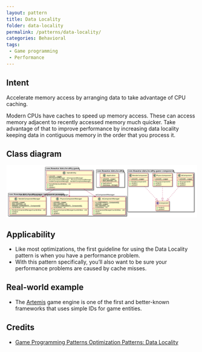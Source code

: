```yaml
---
layout: pattern
title: Data Locality
folder: data-locality
permalink: /patterns/data-locality/
categories: Behavioral
tags:
 - Game programming
 - Performance
---
```


## Intent
Accelerate memory access by arranging data to take advantage of CPU caching.

Modern CPUs have caches to speed up memory access. These can access memory adjacent to recently accessed memory much quicker. Take advantage of that to improve performance by increasing data locality keeping data in contiguous memory in the order that you process it.

## Class diagram
![alt text](./etc/data-locality.urm.png "Data Locality pattern class diagram")

## Applicability

* Like most optimizations, the first guideline for using the Data Locality pattern is when you have a performance problem.
* With this pattern specifically, you’ll also want to be sure your performance problems are caused by cache misses.

## Real-world example

* The [Artemis](http://gamadu.com/artemis/) game engine is one of the first and better-known frameworks that uses simple IDs for game entities.

## Credits

* [Game Programming Patterns Optimization Patterns: Data Locality](http://gameprogrammingpatterns.com/data-locality.html)